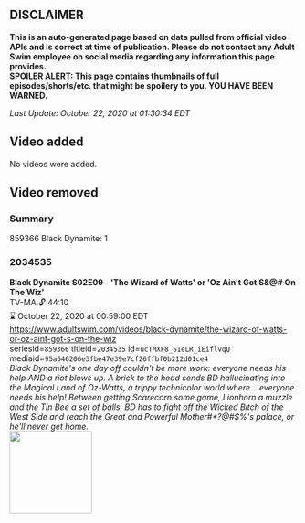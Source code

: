 ## DISCLAIMER
**This is an auto-generated page based on data pulled from official video APIs and is correct at time of publication. Please do not contact any Adult Swim employee on social media regarding any information this page provides.**  
**SPOILER ALERT: This page contains thumbnails of full episodes/shorts/etc. that might be spoilery to you. YOU HAVE BEEN WARNED.**  

_Last Update: October 22, 2020 at 01:30:34 EDT_
## Video added
No videos were added.  
## Video removed
### Summary
859366 Black Dynamite: 1  
### 2034535
**Black Dynamite S02E09 - 'The Wizard of Watts' or 'Oz Ain't Got S&@# On The Wiz'**  
TV-MA 🔓 44:10  
⌛ October 22, 2020 at 00:59:00 EDT  
https://www.adultswim.com/videos/black-dynamite/the-wizard-of-watts-or-oz-aint-got-s-on-the-wiz  
seriesid=`859366` titleid=`2034535` id=`ucTMXF8_S1eLR_iEiflvqQ` mediaid=`95a646206e3fbe47e39e7cf26ffbf0b212d01ce4`  
_Black Dynamite's one day off couldn't be more work: everyone needs his help AND a riot blows up. A brick to the head sends BD hallucinating into the Magical Land of Oz-Watts, a trippy technicolor world where… everyone needs his help! Between getting Scarecorn some game, Lionhorn a muzzle and the Tin Bee a set of balls, BD has to fight off the Wicked Bitch of the West Side and reach the Great and Powerful Mother#*?@#$%'s palace, or he'll never get home._  
<a href="https://media.cdn.adultswim.com/uploads/20200226/thumbnails/2_20226172544-blackdynamite_019.jpg"><img src="https://media.cdn.adultswim.com/uploads/20200226/thumbnails/2_20226172544-blackdynamite_019.jpg" height="144px" /></a>
